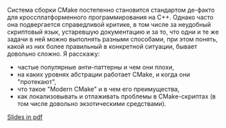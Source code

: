 Система сборки CMake постепенно становится стандартом де-факто для кроссплатформенного программирования на C++. Однако часто она подвергается справедливой критике, в том числе за неудобный скриптовый язык, устаревшую документацию и за то, что одни и те же задачи в ней можно выполнять разными способами, при этом понять, какой из них более правильный в конкретной ситуации, бывает довольно сложно. Я расскажу:
- частые популярные анти-паттерны и чем они плохи,
- на каких уровнях абстрации работает CMake, и когда они "протекают",
- что такое "Modern CMake" и в чем его преимущества,
- как локализовывать и отлаживать проблемы в CMake-скриптах (в том числе довольно экзотическими средствами).

<a href=http://cppconf.ru/talks/day-2/track-c/4.pdf>Slides in pdf</a>
